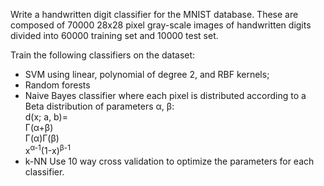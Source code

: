 Write a handwritten digit classifier for the MNIST database. These are composed of 70000 28x28 pixel gray-scale images
of handwritten digits divided into 60000 training set and 10000 test set.

Train the following classifiers on the dataset:

* SVM using linear, polynomial of degree 2, and RBF kernels;
* Random forests
* Naive Bayes classifier where each pixel is distributed according to a Beta distribution of parameters &alpha;, &beta;:  
d(x; a, b)=<span class="stack-frac"><div class="num">&Gamma;(&alpha;+&beta;)</div><div class="denom">&Gamma;(&alpha;)&Gamma;(&beta;)</div></span>x<sup>&alpha;-1</sup>(1-x)<sup>&beta;-1</sup>
* k-NN
Use 10 way cross validation to optimize the parameters for each classifier.